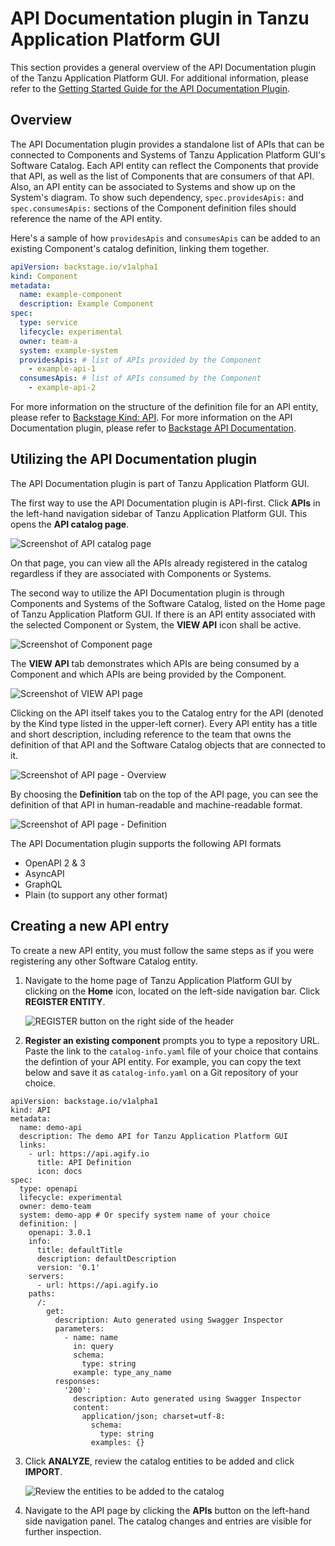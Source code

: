 # API Documentation plugin in Tanzu Application Platform GUI

This section provides a general overview of the API Documentation plugin of the Tanzu Application Platform GUI. For additional information, please refer to the [Getting Started Guide for the API Documentation Plugin](api-docs.md).
  
## <a id="overview"></a> Overview

The API Documentation plugin provides a standalone list of APIs that can be connected to Components and Systems of Tanzu Application Platform GUI's Software Catalog. Each API entity can reflect the Components that provide that API, as well as the list of Components that are consumers of that API. Also, an API entity can be associated to Systems and show up on the System's diagram. To show such dependency, `spec.providesApis:` and `spec.consumesApis:` sections of the Component definition files should reference the name of the API entity.

Here's a sample of how `providesApis` and `consumesApis` can be added to an existing Component's catalog definition, linking them together.
```yaml
apiVersion: backstage.io/v1alpha1
kind: Component
metadata:
  name: example-component
  description: Example Component
spec:
  type: service
  lifecycle: experimental
  owner: team-a
  system: example-system
  providesApis: # list of APIs provided by the Component
    - example-api-1
  consumesApis: # list of APIs consumed by the Component
    - example-api-2
```

For more information on the structure of the definition file for an API entity, please refer to [Backstage Kind: API](https://backstage.io/docs/features/software-catalog/descriptor-format#kind-api). For more information on the API Documentation plugin, please refer to [Backstage API Documentation](https://github.com/backstage/backstage/blob/master/plugins/api-docs/README.md).

## <a id='utilizing'></a>Utilizing the API Documentation plugin

The API Documentation plugin is part of Tanzu Application Platform GUI. 

The first way to use the API Documentation plugin is API-first. Click **APIs** in the left-hand navigation sidebar of Tanzu Application Platform GUI. This opens the **API catalog page**.

![Screenshot of API catalog page](./tap-gui/images/../../../images/api-plugin-1.png)

On that page, you can view all the APIs already registered in the catalog regardless if they are associated with Components or Systems. 

The second way to utilize the API Documentation plugin is through Components and Systems of the Software Catalog, listed on the Home page of Tanzu Application Platform GUI. If there is an API entity associated with the selected Component or System, the **VIEW API** icon shall be active.

![Screenshot of Component page](./tap-gui/images/../../../images/api-plugin-2.png)

The **VIEW API** tab demonstrates which APIs are being consumed by a Component and which APIs are being provided by the Component.

![Screenshot of VIEW API page](./tap-gui/images/../../../images/api-plugin-3.png)

Clicking on the API itself takes you to the Catalog entry for the API (denoted by the Kind type listed in the upper-left corner). Every API entity has a title and short description, including reference to the team that owns the definition of that API and the Software Catalog objects that are connected to it.

![Screenshot of API page - Overview](./tap-gui/images/../../../images/api-plugin-4.png)

By choosing the **Definition** tab on the top of the API page, you can see the definition of that API in human-readable and machine-readable format.

![Screenshot of API page - Definition](./tap-gui/images/../../../images/api-plugin-5.png)

The API Documentation plugin supports the following API formats
* OpenAPI 2 & 3
* AsyncAPI
* GraphQL
* Plain (to support any other format)

## <a id='create-project'></a>Creating a new API entry

To create a new API entity, you must follow the same steps as if you were registering any other Software Catalog entity.

1. Navigate to the home page of Tanzu Application Platform GUI by clicking on the **Home** icon, located on the left-side navigation bar. Click **REGISTER ENTITY**.

    ![REGISTER button on the right side of the header](../images/../../images/getting-started-tap-gui-5.png)

2. **Register an existing component** prompts you to type a repository URL. Paste the link to the `catalog-info.yaml` file of your choice that contains the defintion of your API entity. For example, you can copy the text below and save it as `catalog-info.yaml` on a Git repository of your choice.

```
apiVersion: backstage.io/v1alpha1
kind: API
metadata:
  name: demo-api
  description: The demo API for Tanzu Application Platform GUI
  links:
    - url: https://api.agify.io
      title: API Definition
      icon: docs
spec:
  type: openapi
  lifecycle: experimental
  owner: demo-team
  system: demo-app # Or specify system name of your choice
  definition: |
    openapi: 3.0.1
    info:
      title: defaultTitle
      description: defaultDescription
      version: '0.1'
    servers:
      - url: https://api.agify.io
    paths:
      /:
        get:
          description: Auto generated using Swagger Inspector
          parameters:
            - name: name
              in: query
              schema:
                type: string
              example: type_any_name
          responses:
            '200':
              description: Auto generated using Swagger Inspector
              content:
                application/json; charset=utf-8:
                  schema:
                    type: string
                  examples: {}        
```


3. Click **ANALYZE**, review the catalog entities to be added and click **IMPORT**.

    ![Review the entities to be added to the catalog](./tap-gui/images/../../../images/api-plugin-6.png)

4. Navigate to the API page by clicking the **APIs** button on the left-hand side navigation panel. The catalog changes and entries are visible for further inspection.